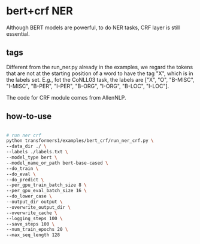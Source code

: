 # bert+crf NER
Although BERT models are powerful, to do NER tasks, CRF layer is still essential. 


## tags
Different from the run_ner.py already in the examples, we regard the tokens that are not at the starting position of a word to have the tag "X", which is in the labels set. E.g., fot the CoNLL03 task, the labels are ["X", "O", "B-MISC", "I-MISC",  "B-PER", "I-PER", "B-ORG", "I-ORG", "B-LOC", "I-LOC"]. 

The code for CRF module comes from AllenNLP. 

## how-to-use
```bash

# run ner crf
python transformers1/examples/bert_crf/run_ner_crf.py \
--data_dir ./ \
--labels ./labels.txt \
--model_type bert \
--model_name_or_path bert-base-cased \
--do_train \
--do_eval \
--do_predict \
--per_gpu_train_batch_size 8 \
--per_gpu_eval_batch_size 16 \
--do_lower_case \
--output_dir output \
--overwrite_output_dir \
--overwrite_cache \
--logging_steps 100 \
--save_steps 100 \
--num_train_epochs 20 \
--max_seq_length 128
``` 
